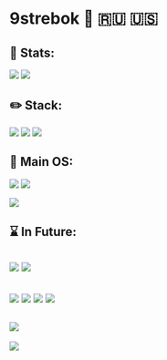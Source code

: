 # 9strebok :metal: :ru: :us:

## :telescope: Stats: 

![](https://github-readme-stats.vercel.app/api?username=9strebok&show_icons=true&title_color=212121&text_color=212121&bg_color=f2f2f2&icon_color=212121)
![](https://github-readme-stats.vercel.app/api/top-langs/?username=9strebok&hide=css,html,vim&title_color=212121&text_color=212121&bg_color=f2f2f2&icon_color=212121)

## :pencil2: Stack:
![](https://img.shields.io/badge/Editor-Vim-informational?style=for-the-badge&logo=vim&logoColor=white&color=darkgreen)
![](https://img.shields.io/badge/Tool-Docker-informational?style=for-the-badge&logo=docker&logoColor=white&color=blue)
![](https://img.shields.io/badge/Tool-Kubernetes-informational?style=for-the-badge&logo=kubernetes&logoColor=white&color=blue)
[](https://img.shields.io/badge/-Rust-informational?style=for-the-badge&logo=rust&logoColor=white&color=brown) 

## :penguin: Main OS:

![](https://img.shields.io/badge/Language-Python-informational?style=for-the-badge&logo=python&logoColor=white&color=green) 
![](https://img.shields.io/badge/Language-Rust-informational?style=for-the-badge&logo=rust&logoColor=white&color=brown) 

![](https://img.shields.io/badge/OS-Linux-informational?style=for-the-badge&logo=linux&logoColor=white&color=black)

## :hourglass: In Future:
![](https://img.shields.io/badge/Language-Kotlin-informational?style=for-the-badge&logo=kotlin&logoColor=white&color=brown) 
![](https://img.shields.io/badge/Language-Scala-informational?style=for-the-badge&logo=scala&logoColor=white&color=brown) 
---
![](https://img.shields.io/badge/Language-JavaScript-informational?style=for-the-badge&logo=javascript&logoColor=white&color=yellow) 
![](https://img.shields.io/badge/Language-CoffeeScript-informational?style=for-the-badge&logo=coffeescript&logoColor=white&color=442d25) 
![](https://img.shields.io/badge/Language-TypeScript-informational?style=for-the-badge&logo=typescript&logoColor=white&color=blue) 
![](https://img.shields.io/badge/Tool-React-informational?style=for-the-badge&logo=react&logoColor=white&color=blue) 
---
![](https://img.shields.io/badge/Languages-Cfamily-informational?style=for-the-badge&logo=c&logoColor=white&color=blue) 
---
![](https://img.shields.io/badge/OS-MacOS-informational?style=for-the-badge&logo=apple&logoColor=white&color=black)



